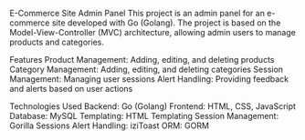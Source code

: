 E-Commerce Site Admin Panel
This project is an admin panel for an e-commerce site developed with Go (Golang). The project is based on the Model-View-Controller (MVC) architecture, allowing admin users to manage products and categories.

Features
Product Management: Adding, editing, and deleting products
Category Management: Adding, editing, and deleting categories
Session Management: Managing user sessions
Alert Handling: Providing feedback and alerts based on user actions

Technologies Used
Backend: Go (Golang)
Frontend: HTML, CSS, JavaScript
Database: MySQL
Templating: HTML Templating
Session Management: Gorilla Sessions
Alert Handling: iziToast
ORM: GORM
